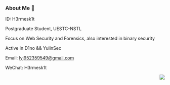 ### About Me 👋

ID: H3rmesk1t

Postgraduate Student, UESTC-NSTL

Focus on Web Security and Forensics, also interested in binary security

Active in D1no && YulinSec

Email: [lyj952359549@gmail.com](mailto:lyj952359549@gmail.com)

WeChat: H3rmesk1t

<img align="right" src="https://github-readme-stats.vercel.app/api?username=H3rmesk1t&show_icons=true&theme=radical">
